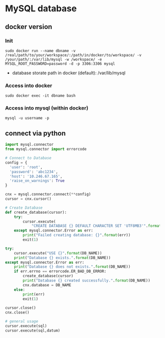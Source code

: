 #  MySQL database

## docker version

### Init
```
sudo docker run --name dbname -v /real/path/to/your/workspace/:/path/in/docker/to/workspace/ -v /your/path/:/var/lib/mysql -w /workspace/ -e MYSQL_ROOT_PASSWORD=password -d -p 3306:3306 mysql
```
  - database storate path in docker (default): /var/lib/mysql
### Access into docker
```
sudo docker exec -it dbname bash
```
### Access into mysql (within docker)
```
mysql -u username -p
```


## connect via python
```python
import mysql.connector
from mysql.connector import errorcode

# Connect to Database
config = {
  'user': 'root',
  'password': 'abc1234',
  'host': '10.246.67.165',
  'raise_on_warnings': True
}

cnx = mysql.connector.connect(**config)
cursor = cnx.cursor()
```
```python
# Create Database
def create_database(cursor):
    try:
        cursor.execute(
            "CREATE DATABASE {} DEFAULT CHARACTER SET 'UTF8MB3'".format(DB_NAME))
    except mysql.connector.Error as err:
        print("Failed creating database: {}".format(err))
        exit(1)

try:
    cursor.execute("USE {}".format(DB_NAME))
    print("Database {} exists.".format(DB_NAME))
except mysql.connector.Error as err:
    print("Database {} does not exists.".format(DB_NAME))
    if err.errno == errorcode.ER_BAD_DB_ERROR:
        create_database(cursor)
        print("Database {} created successfully.".format(DB_NAME))
        cnx.database = DB_NAME
    else:
        print(err)
        exit(1)
        
cursor.close()
cnx.close()
```
```python
# general usage
cursor.execute(sql)
cursor.execute(sql,datum)
```

